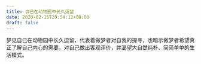 ```yaml
---
title: 自己在动物园中长久逗留
date: 2020-02-15T20:54:12+08:00
draft: false
---
```


梦见自己在动物园中长久逗留，代表着做梦者对自我的探寻，也暗示做梦者希望真正了解自己内心的需要，对自己做出客观评价，并渴望大自然纯朴、简简单单的生活模式。